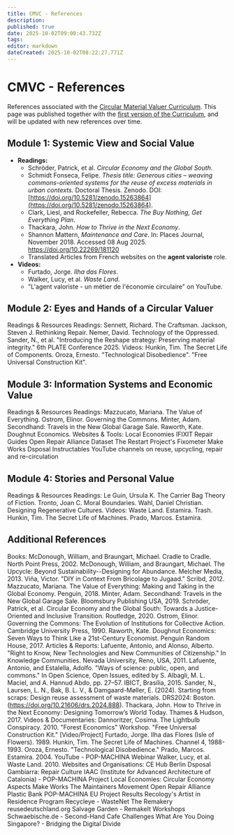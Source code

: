 ```yaml
---
title: CMVC - References
description: 
published: true
date: 2025-10-02T09:00:43.732Z
tags: 
editor: markdown
dateCreated: 2025-10-02T08:22:27.771Z
---
```


# CMVC - References

References associated with the [Circular Material Valuer Curriculum](/projects/circular-valuer-curriculum). This page was published together with the [first version of the Curriculum](/projects/circular-valuer-curriculum/CMVC-01), and will be updated with new references over time.

## Module 1: Systemic View and Social Value

* **Readings:**  
  * Schröder, Patrick, et al. *Circular Economy and the Global South*.  
  * Schmidt Fonseca, Felipe. *Thesis title: Generous cities – weaving commons-oriented systems for the reuse of excess materials in urban contexts.* Doctoral Thesis. Zenodo. DOI: [https://doi.org/10.5281/zenodo.15263864](https://doi.org/10.5281/zenodo.15263864).  
  * Clark, Liesl, and Rockefeller, Rebecca. *The Buy Nothing, Get Everything Plan*.  
  * Thackara, John. *How to Thrive in the Next Economy*.  
  * Shannon Mattern, *Maintenance and Care*. In: Places Journal, November 2018\. Accessed 08 Aug 2025\. https://doi.org/10.22269/181120  
  * Translated Articles from French websites on the **agent valoriste** role.  
* **Videos:**  
  * Furtado, Jorge. *Ilha das Flores*.  
  * Walker, Lucy, et al. *Waste Land*.  
  * "L'agent valoriste \- un métier de l'économie circulaire" on YouTube.

## Module 2: Eyes and Hands of a Circular Valuer

Readings & Resources
Readings:
Sennett, Richard. The Craftsman.
Jackson, Steven J. Rethinking Repair.
Nemer, David. Technology of the Oppressed.
Sander, N., et al. "Introducing the Reshape strategy: Preserving material integrity." 6th PLATE Conference 2025.
Videos:
Hunkin, Tim. The Secret Life of Components.
Oroza, Ernesto. "Technological Disobedience".
"Free Universal Construction Kit".

## Module 3: Information Systems and Economic Value

Readings & Resources
Readings:
Mazzucato, Mariana. The Value of Everything.
Ostrom, Elinor. Governing the Commons.
Minter, Adam. Secondhand: Travels in the New Global Garage Sale.
Raworth, Kate. Doughnut Economics.
Websites & Tools:
Local Economies
IFIXIT Repair Guides
Open Repair Alliance Dataset
The Restart Project's Fixometer
Make Works
Dsposal
Instructables
YouTube channels on reuse, upcycling, repair and re-circulation

## Module 4: Stories and Personal Value

Readings & Resources
Readings:
Le Guin, Ursula K. The Carrier Bag Theory of Fiction.
Tronto, Joan C. Moral Boundaries.
Wahl, Daniel Christian. Designing Regenerative Cultures.
Videos:
Waste Land. 
Estamira. 
Trash.
Hunkin, Tim. The Secret Life of Machines.
Prado, Marcos. Estamira.

## Additional References

Books:
McDonough, William, and Braungart, Michael. Cradle to Cradle. North Point Press, 2002.
McDonough, William, and Braungart, Michael. The Upcycle: Beyond Sustainability--Designing for Abundance. Melcher Media, 2013.
Viña, Victor. "DIY in Context From Bricolage to Jugaad." Scribd, 2012.
Mazzucato, Mariana. The Value of Everything: Making and Taking in the Global Economy. Penguin, 2018.
Minter, Adam. Secondhand: Travels in the New Global Garage Sale. Bloomsbury Publishing USA, 2019.
Schröder, Patrick, et al. Circular Economy and the Global South: Towards a Justice-Oriented and Inclusive Transition. Routledge, 2020.
Ostrom, Elinor. Governing the Commons: The Evolution of Institutions for Collective Action. Cambridge University Press, 1990.
Raworth, Kate. Doughnut Economics: Seven Ways to Think Like a 21st-Century Economist. Penguin Random House, 2017.
Articles & Reports:
Lafuente, Antonio, and Alonso, Alberto. "Right to Know, New Technologies and New Communities of Citizenship." In Knowledge Communities. Nevada University, Reno, USA, 2011.
Lafuente, Antonio, and Estalella, Adolfo. "Ways of science: public, open, and commons." In Open Science, Open Issues, edited by S. Albagli, M. L. Maciel, and A. Hannud Abdo, pp. 27–57. IBICT, Brasília, 2015.
Sander, N., Laursen, L. N., Bak, B. L. V., & Damgaard-Møller, E. (2024). Starting from scraps: Design reuse assessment of waste materials. DRS2024: Boston. (https://doi.org/10.21606/drs.2024.888).
Thackara, John. How to Thrive in the Next Economy: Designing Tomorrow’s World Today. Thames & Hudson, 2017.
Videos & Documentaries:
Dannoritzer, Cosima. The Lightbulb Conspiracy. 2010.
"Forest Economics" Workshop.
"Free Universal Construction Kit." [Video/Project] 
Furtado, Jorge. Ilha das Flores (Isle of Flowers). 1989.
Hunkin, Tim. The Secret Life of Machines. Channel 4, 1988-1993. 
Oroza, Ernesto. "Technological Disobedience."
Prado, Marcos. Estamira. 2004.
YouTube - POP-MACHINA Webinar
Walker, Lucy, et al. Waste Land. 2010.
Websites and Organisations:
CE Hub Berlin
Dsposal
Gambiarra: Repair Culture
IAAC (Institute for Advanced Architecture of Catalonia) - POP-MACHINA Project
Local Economies: Circular Economy Aspects
Make Works 
The Maintainers Movement
Open Repair Alliance
Plastic Bank
POP-MACHINA EU Project Results
Recology's Artist in Residence Program
Recycleye - WasteNet
The Remakery
reusedeutschland.org
Salvage Garden - RemakeIt Workshops
Schwaebische.de - Second-Hand Cafe Challenges
What Are You Doing Singapore? - Bridging the Digital Divide


